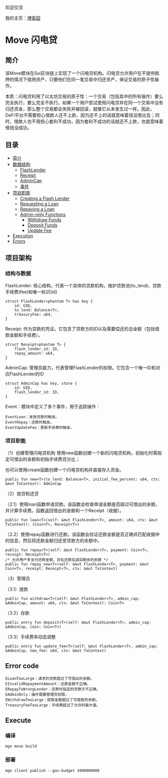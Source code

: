 欢迎交流

我的主页：[博客园](https://www.cnblogs.com/live-passion)

# Move 闪电贷

## 简介

该Move模块在Sui区块链上实现了一个闪电贷机构。闪电贷允许用户在不提供抵押的情况下借用资产，只要他们在同一笔交易中归还资产，保证交易的原子性操作。


本质：闪电贷利用了以太坊交易的原子性：一个交易（包括其中的所有操作）要么完全执行，要么完全不执行。如果一个用户尝试使用闪电贷并在同一个交易中没有归还资金，那么整个交易都会失败并被回滚，就像它从未发生过一样。因此，DeFi平台不需要担心借款人还不上款，因为还不上的话就意味着钱没借出去；同时，借款人也不用担心套利不成功，因为套利不成功的话就还不上款，也就意味着借钱没成功。

## 目录

- [简介](#简介)
- [数据结构](#数据结构)
  - [FlashLender](#flashlender)
  - [Receipt](#receipt-收据)
  - [AdminCap](#admincap-管理员权限)
  - [事件](#事件)
- [项目职能](#functionality)
  - [Creating a Flash Lender](#creating-a-flash-lender)
  - [Requesting a Loan](#requesting-a-loan)
  - [Repaying a Loan](#repaying-a-loan)
  - [Admin-only Functions](#admin-only-functions)
    - [Withdraw Funds](#withdraw-funds)
    - [Deposit Funds](#deposit-funds)
    - [Update Fee](#update-fee)
- [Execution](#execution)
- [Errors](#errors)

## 项目架构
### 结构与数据
FlashLender<T>: 核心结构，代表一个具体的贷款机构，维护贷款池(to_lend)、贷款手续费(fee)和唯一标识(id)
```
struct FlashLender<phantom T> has key {
    id: UID,
    to_lend: Balance<T>,
    treasuryFee: u64,
}
```

Receipt<T>: 作为贷款的凭证。它包含了贷款方的ID以及需要偿还的总金额（包括借款金额和手续费）。
```
struct Receipt<phantom T> {
    flash_lender_id: ID,
    repay_amount: u64,
}
```


AdminCap: 管理员能力，代表管理FlashLender的权限。它包含一个唯一ID和对应FlashLender的ID
```
struct AdminCap has key, store {
    id: UID,
    flash_lender_id: ID,
}
```

Event：模块中定义了多个事件，用于追踪操作：
```
EventLoan：发放贷款时触发。
EventRepay：还款时触发。
EventUpdateFee：更新手续费时触发。
```
### 项目职能
（1）创建管理闪电贷机构
使用new函数创建一个新的闪电贷机构，初始化时需指定可借出的金额和初始手续费百分比；

也可以使用create函数创建一个闪电贷机构并直接存入资金。
```
public fun new<T>(to_lend: Balance<T>, initial_fee_percent: u64, ctx: &mut TxContext): AdminCap
```

（2）放贷和还贷


（2.1）使用loan函数申请贷款。该函数会检查申请金额是否超过可借出的余额，并计算手续费。函数返回借出的金额和一个Receipt（收据）。
```
public fun loan<T>(self: &mut FlashLender<T>, amount: u64, ctx: &mut TxContext): (Coin<T>, Receipt<T>)
```
（2.2）使用repay函数进行还款。该函数会验证还款金额是否正确并匹配收据中的信息，然后将还款金额归还至贷款方的余额中。
```
public fun repay<T>(self: &mut FlashLender<T>, payment: Coin<T>, receipt: Receipt<T>)
/* 允许用户多支付还款金额，并在还款后返回剩余的余额 */
public fun repay_new<T>(self: &mut FlashLender<T>, payment: &mut Coin<T>, receipt: Receipt<T>, ctx: &mut TxContext)
```

（3）管理员


（3.1）提款
```
public fun withdraw<T>(self: &mut FlashLender<T>, admin_cap: &AdminCap, amount: u64, ctx: &mut TxContext): Coin<T>
```
（3.2）存款
```
public entry fun deposit<T>(self: &mut FlashLender<T>, admin_cap: &AdminCap, coin: Coin<T>)
```
（3.3）手续费率动态调整
```
public entry fun update_fee<T>(self: &mut FlashLender<T>, admin_cap: &AdminCap, new_fee: u64, ctx: &mut TxContext)
```

## Error code
```
ELoanTooLarge：请求的贷款超过了可借出的余额。
EInvalidRepaymentAmount：还款金额不正确。
ERepayToWrongLender：还款时指定的贷款方不正确。
EAdminOnly：操作需要管理员权限。
EWithdrawTooLarge：提取金额超过了可提取的余额。
TreasuryFeeTooLarge：手续费超过了允许的最大值。
```
## Execute
### 编译
```mgo move build```
### 部署
```mgo client publish --gas-budget 1000000000```
